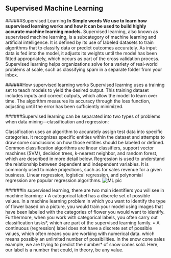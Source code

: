 
## Supervised Machine Learning

######Supervised Learning
**In Simple words We use to learn how supervised learning works and how it can be used to build highly accurate machine learning models.**
Supervised learning, also known as supervised machine learning, is a subcategory of machine learning and artificial intelligence. It is defined by its use of labeled datasets to train algorithms that to classify data or predict outcomes accurately. As input data is fed into the model, it adjusts its weights until the model has been fitted appropriately, which occurs as part of the cross validation process. Supervised learning helps organizations solve for a variety of real-world problems at scale, such as classifying spam in a separate folder from your inbox.

######How supervised learning works
Supervised learning uses a training set to teach models to yield the desired output. This training dataset includes inputs and correct outputs, which allow the model to learn over time. The algorithm measures its accuracy through the loss function, adjusting until the error has been sufficiently minimized.

######Supervised learning can be separated into two types of problems when data mining—classification and regression:

Classification uses an algorithm to accurately assign test data into specific categories. It recognizes specific entities within the dataset and attempts to draw some conclusions on how those entities should be labeled or defined. Common classification algorithms are linear classifiers, support vector machines (SVM), decision trees, k-nearest neighbor, and random forest, which are described in more detail below.
Regression is used to understand the relationship between dependent and independent variables. It is commonly used to make projections, such as for sales revenue for a given business. Linear regression, logistical regression, and polynomial regression are popular regression algorithms.
![ML pic](https://user-images.githubusercontent.com/63851629/135727040-e318251c-ce77-4ebf-b4f9-bdd6828290c7.jpg)


######In supervised learning, there are two main identifiers you will see in machine learning:
•	A categorical label has a discrete set of possible values. In a machine learning problem in which you want to identify the type of flower based on a picture, you would train your model using images that have been labelled with the categories of flower you would want to identify. Furthermore, when you work with categorical labels, you often carry out classification tasks*, which are part of the supervised learning family.
•	A continuous (regression) label does not have a discrete set of possible values, which often means you are working with numerical data. which means possibly an unlimited number of possibilities. In the snow cone sales example, we are trying to predict the number* of snow cones sold. Here, our label is a number that could, in theory, be any value.

